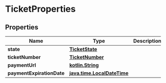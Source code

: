# TicketProperties

## Properties
Name | Type | Description | Notes
------------ | ------------- | ------------- | -------------
**state** | [**TicketState**](TicketState.md) |  |  [optional]
**ticketNumber** | [**TicketNumber**](TicketNumber.md) |  |  [optional]
**paymentUrl** | [**kotlin.String**](.md) |  |  [optional]
**paymentExpirationDate** | [**java.time.LocalDateTime**](java.time.LocalDateTime.md) |  |  [optional]
